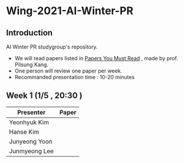 # Wing-2021-AI-Winter-PR

## Introduction

AI Winter PR studygroup's repository. 

- We will read papers listed in [Papers You Must Read](https://www.notion.so/c3b3474d18ef4304b23ea360367a5137?v=5d763ad5773f44eb950f49de7d7671bd) , made by prof. Pilsung Kang.
- One person will review one paper per week.
- Recommanded presentation time : 10-20 minutes



## Week 1 (1/5 , 20:30 )

| Presenter | Paper |
| --------- | ---- |
| Yeonhyuk Kim |      |
| Hanse Kim |      |
| Junyeong Yoon |      |
| Junmyeong Lee |  |



